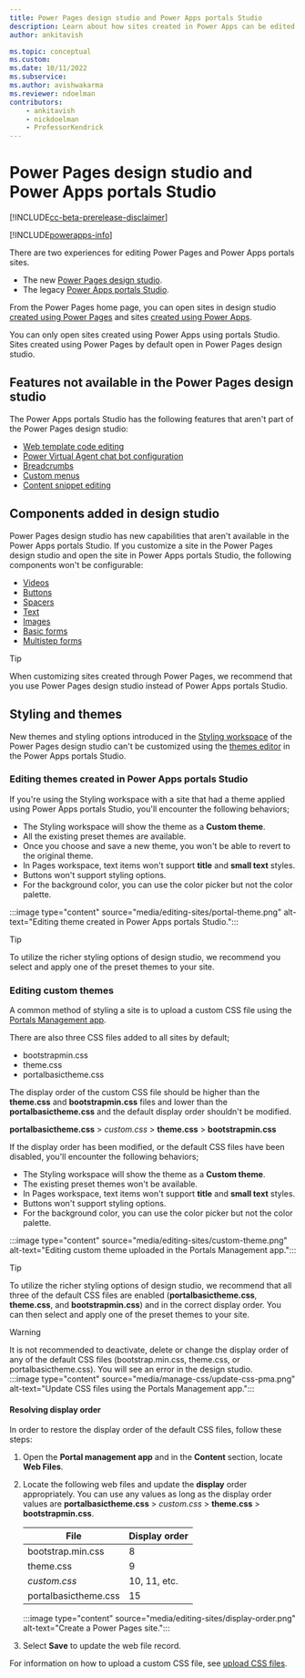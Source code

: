 ```yaml
---
title: Power Pages design studio and Power Apps portals Studio
description: Learn about how sites created in Power Apps can be edited in Power Pages design studio.
author: ankitavish

ms.topic: conceptual
ms.custom: 
ms.date: 10/11/2022
ms.subservice:
ms.author: avishwakarma
ms.reviewer: ndoelman
contributors:
    - ankitavish
    - nickdoelman
    - ProfessorKendrick
---
```


# Power Pages design studio and Power Apps portals Studio

[!INCLUDE[cc-beta-prerelease-disclaimer](../includes/cc-beta-prerelease-disclaimer.md)]

[!INCLUDE[powerapps-info](../includes/cc-powerapps-info.md)]

There are two experiences for editing Power Pages and Power Apps portals sites.

- The new [Power Pages design studio](../getting-started/create-manage.md).
- The legacy [Power Apps portals Studio](/power-apps/maker/portals/portal-designer-anatomy). 

From the Power Pages home page, you can open sites in design studio [created using Power Pages](../getting-started/create-manage.md) and sites [created using Power Apps](/power-apps/maker/portals/create-portal). 

You can only open sites created using Power Apps using portals Studio. Sites created using Power Pages by default open in Power Pages design studio.

## Features not available in the Power Pages design studio

The Power Apps portals Studio has the following features that aren't part of the Power Pages design studio:

- [Web template code editing](/power-apps/maker/portals/work-with-templates)
- [Power Virtual Agent chat bot configuration](/power-apps/maker/portals/add-chatbot) 
- [Breadcrumbs](/power-apps/maker/portals/add-breadcrumb)
- [Custom menus](/power-apps/maker/portals/add-custom-menu)
- [Content snippet editing](/power-apps/maker/portals/configure/customize-content-snippets)

## Components added in design studio

Power Pages design studio has new capabilities that aren't available in the Power Apps portals Studio. If you customize a site in the Power Pages design studio and open the site in Power Apps portals Studio, the following components won't be configurable:  

- [Videos](../getting-started/add-video.md) 
- [Buttons](../getting-started/add-button.md)
- [Spacers](../getting-started/add-spacer.md)
- [Text](../getting-started/add-text.md)
- [Images](../getting-started/add-image.md)
- [Basic forms](../getting-started/add-form.md)
- [Multistep forms](../getting-started/multistep-forms.md)

> [!TIP]
> When customizing sites created through Power Pages, we recommend that you use Power Pages design studio instead of Power Apps portals Studio.

## Styling and themes

New themes and styling options introduced in the [Styling workspace](../getting-started/style-site.md) of the Power Pages design studio can't be customized using the [themes editor](/power-apps/maker/portals/theme-overview) in the Power Apps portals Studio.

### Editing themes created in Power Apps portals Studio

If you're using the Styling workspace with a site that had a theme applied using Power Apps portals Studio, you'll encounter the following behaviors;

- The Styling workspace will show the theme as a **Custom theme**.
- All the existing preset themes are available.
- Once you choose and save a new theme, you won't be able to revert to the original theme.
- In Pages workspace, text items won't support **title** and **small text** styles.
- Buttons won't support styling options.
- For the background color, you can use the color picker but not the color palette.

:::image type="content" source="media/editing-sites/portal-theme.png" alt-text="Editing theme created in Power Apps portals Studio.":::

> [!TIP]
> To utilize the richer styling options of design studio, we recommend you select and apply one of the preset themes to your site.

### Editing custom themes

A common method of styling a site is to upload a custom CSS file using the [Portals Management app](portal-management-app.md).

There are also three CSS files added to all sites by default;
- bootstrapmin.css
- theme.css
- portalbasictheme.css

The display order of the custom CSS file should be higher than the **theme.css** and **bootstrapmin.css** files and lower than the **portalbasictheme.css** and the default display order shouldn't be modified.

**portalbasictheme.css** > *custom.css* > **theme.css** > **bootstrapmin.css**

If the display order has been modified, or the default CSS files have been disabled, you'll encounter the following behaviors;

- The Styling workspace will show the theme as a **Custom theme**.
- The existing preset themes won't be available.
- In Pages workspace, text items won't support **title** and **small text** styles.
- Buttons won't support styling options.
- For the background color, you can use the color picker but not the color palette.

:::image type="content" source="media/editing-sites/custom-theme.png" alt-text="Editing custom theme uploaded in the Portals Management app.":::

> [!TIP]
> To utilize the richer styling options of design studio, we recommend that all three of the default CSS files are enabled (**portalbasictheme.css**, **theme.css**, and **bootstrapmin.css**) and in the correct display order. You can then select and apply one of the preset themes to your site.

> [!WARNING]
> It is not recommended to deactivate, delete or change the display order of any of the default CSS files (bootstrap.min.css, theme.css, or portalbasictheme.css). You will see an error in the design studio.</br>
> :::image type="content" source="media/manage-css/update-css-pma.png" alt-text="Update CSS files using the Portals Management app."::: </br>

#### Resolving display order

In order to restore the display order of the default CSS files, follow these steps:

1. Open the **Portal management app** and in the **Content** section, locate **Web Files**.

1. Locate the following web files and update the **display** order appropriately. You can use any values as long as the display order values are **portalbasictheme.css** > *custom.css* > **theme.css** > **bootstrapmin.css**. 

    | File | Display order |
    | - | - |
    | bootstrap.min.css | 8 |
    | theme.css | 9 |
    | *custom.css* | 10, 11, etc. |
    | portalbasictheme.css | 15 |

    :::image type="content" source="media/editing-sites/display-order.png" alt-text="Create a Power Pages site.":::

1. Select **Save** to update the web file record.

For information on how to upload a custom CSS file, see [upload CSS files](manage-css.md#upload-css-files).

